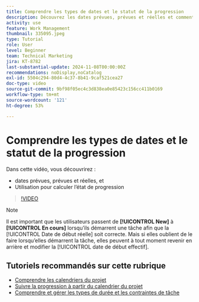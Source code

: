 ```yaml
---
title: Comprendre les types de dates et le statut de la progression
description: Découvrez les dates prévues, prévues et réelles et comment elles sont utilisées pour calculer l’état de progression.
activity: use
feature: Work Management
thumbnail: 335095.jpeg
type: Tutorial
role: User
level: Beginner
team: Technical Marketing
jira: KT-8782
last-substantial-update: 2024-11-08T00:00:00Z
recommendations: noDisplay,noCatalog
exl-id: 5504c294-80d4-4c37-8b41-9caf521cea27
doc-type: video
source-git-commit: 9bf98f05ec4c3d838ea0e85423c156cc411b0169
workflow-type: tm+mt
source-wordcount: '121'
ht-degree: 53%

---
```


# Comprendre les types de dates et le statut de la progression

Dans cette vidéo, vous découvrirez :

* dates prévues, prévues et réelles, et
* Utilisation pour calculer l’état de progression

>[!VIDEO](https://video.tv.adobe.com/v/335095/?quality=12&learn=on)

>[!NOTE]
>
>Il est important que les utilisateurs passent de **[!UICONTROL New]** à **[!UICONTROL En cours]** lorsqu’ils démarrent une tâche afin que la [!UICONTROL Date de début réelle] soit correcte. Mais si elles oublient de le faire lorsqu’elles démarrent la tâche, elles peuvent à tout moment revenir en arrière et modifier la [!UICONTROL date de début effectif].


## Tutoriels recommandés sur cette rubrique

* [Comprendre les calendriers du projet](/help/manage-work/project-timelines/understand-project-timelines.md)
* [Suivre la progression à partir du calendrier du projet](/help/manage-work/project-timelines/track-work-progress-from-the-project-timeline.md)
* [Comprendre et gérer les types de durée et les contraintes de tâche](/help/manage-work/intermediate-projects/understand-and-manage-duration-types-and-task-constraints.md)

